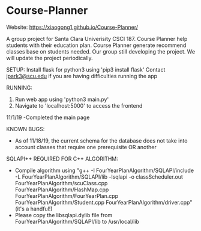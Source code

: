# Course-Planner

Website: https://xiaogong1.github.io/Course-Planner/

A group project for Santa Clara Univerisity CSCI 187. Course Planner help students with their education plan.
Course Planner generate recommend classes base on students needed. Our group still developing the project. We will
update the project periodically.

SETUP:
Install flask for python3 using 'pip3 install flask'
Contact jpark3@scu.edu if you are having difficulties running the app

RUNNING:
1. Run web app using 'python3 main.py'
2. Navigate to 'localhost:5000' to access the frontend


11/1/19 -Completed the main page

KNOWN BUGS:
- As of 11/18/19, the current schema for the database does not take into account classes that require one prerequisite OR another

SQLAPI++ REQUIRED FOR C++ ALGORITHM:
- Compile algorithm using "g++ -I FourYearPlanAlgorithm/SQLAPI/include -L FourYearPlanAlgorithm/SQLAPI/lib -lsqlapi -o classScheduler.out FourYearPlanAlgorithm/scuClass.cpp FourYearPlanAlgorithm/HashMap.cpp FourYearPlanAlgorithm/FourYearPlan.cpp FourYearPlanAlgorithm/Student.cpp FourYearPlanAlgorithm/driver.cpp" (it's a handful!)
- Please copy the libsqlapi.dylib file from FourYearPlanAlgorithm/SQLAPI/lib to /usr/local/lib
